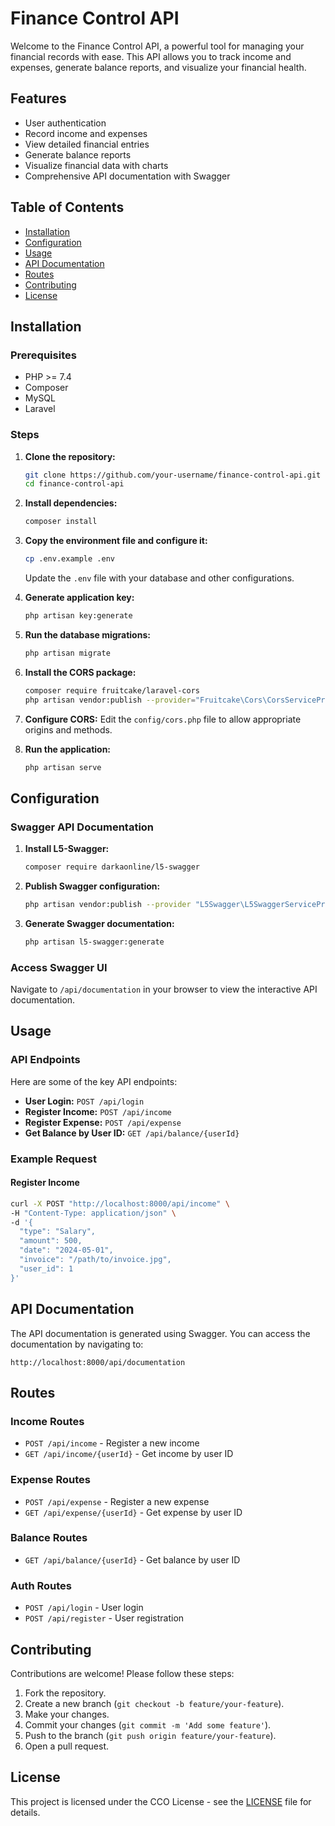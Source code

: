 # Finance Control API

Welcome to the Finance Control API, a powerful tool for managing your financial records with ease. This API allows you to track income and expenses, generate balance reports, and visualize your financial health.

## Features

- User authentication
- Record income and expenses
- View detailed financial entries
- Generate balance reports
- Visualize financial data with charts
- Comprehensive API documentation with Swagger

## Table of Contents

- [Installation](#installation)
- [Configuration](#configuration)
- [Usage](#usage)
- [API Documentation](#api-documentation)
- [Routes](#routes)
- [Contributing](#contributing)
- [License](#license)

## Installation

### Prerequisites

- PHP >= 7.4
- Composer
- MySQL
- Laravel

### Steps

1. **Clone the repository:**
    ```bash
    git clone https://github.com/your-username/finance-control-api.git
    cd finance-control-api
    ```

2. **Install dependencies:**
    ```bash
    composer install
    ```

3. **Copy the environment file and configure it:**
    ```bash
    cp .env.example .env
    ```

    Update the `.env` file with your database and other configurations.

4. **Generate application key:**
    ```bash
    php artisan key:generate
    ```

5. **Run the database migrations:**
    ```bash
    php artisan migrate
    ```

6. **Install the CORS package:**
    ```bash
    composer require fruitcake/laravel-cors
    php artisan vendor:publish --provider="Fruitcake\Cors\CorsServiceProvider"
    ```

7. **Configure CORS:**
    Edit the `config/cors.php` file to allow appropriate origins and methods.

8. **Run the application:**
    ```bash
    php artisan serve
    ```

## Configuration

### Swagger API Documentation

1. **Install L5-Swagger:**
    ```bash
    composer require darkaonline/l5-swagger
    ```

2. **Publish Swagger configuration:**
    ```bash
    php artisan vendor:publish --provider "L5Swagger\L5SwaggerServiceProvider"
    ```

3. **Generate Swagger documentation:**
    ```bash
    php artisan l5-swagger:generate
    ```

### Access Swagger UI

Navigate to `/api/documentation` in your browser to view the interactive API documentation.

## Usage

### API Endpoints

Here are some of the key API endpoints:

- **User Login:** `POST /api/login`
- **Register Income:** `POST /api/income`
- **Register Expense:** `POST /api/expense`
- **Get Balance by User ID:** `GET /api/balance/{userId}`

### Example Request

#### Register Income

```bash
curl -X POST "http://localhost:8000/api/income" \
-H "Content-Type: application/json" \
-d '{
  "type": "Salary",
  "amount": 500,
  "date": "2024-05-01",
  "invoice": "/path/to/invoice.jpg",
  "user_id": 1
}'
```

## API Documentation

The API documentation is generated using Swagger. You can access the documentation by navigating to:

```
http://localhost:8000/api/documentation
```

## Routes

### Income Routes

- `POST /api/income` - Register a new income
- `GET /api/income/{userId}` - Get income by user ID

### Expense Routes

- `POST /api/expense` - Register a new expense
- `GET /api/expense/{userId}` - Get expense by user ID

### Balance Routes

- `GET /api/balance/{userId}` - Get balance by user ID

### Auth Routes

- `POST /api/login` - User login
- `POST /api/register` - User registration

## Contributing

Contributions are welcome! Please follow these steps:

1. Fork the repository.
2. Create a new branch (`git checkout -b feature/your-feature`).
3. Make your changes.
4. Commit your changes (`git commit -m 'Add some feature'`).
5. Push to the branch (`git push origin feature/your-feature`).
6. Open a pull request.

## License

This project is licensed under the CCO License - see the [LICENSE](LICENSE) file for details.
